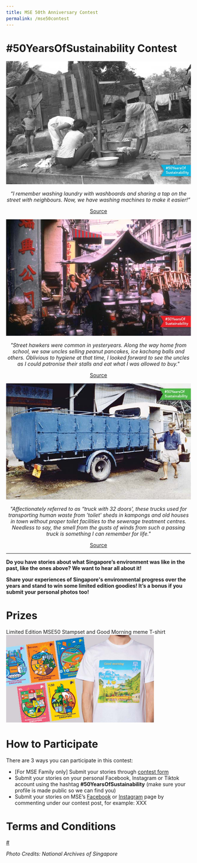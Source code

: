 ```yaml
---
title: MSE 50th Anniversary Contest
permalink: /mse50contest
---
```


<h1>#50YearsOfSustainability Contest</h1>

<center>
<img src="/images/mse50/c1.jpg" alt="washing laundry in the past">
<p><em>“I remember washing laundry with washboards and sharing a tap on the street with neighbours. Now, we have washing machines to make it easier!”</em></p> 
<a href="https://www.singaporememory.sg/contents/SMB-10454abc-62f7-4223-aaa2-820870adda77">Source</a>

<p></p>
  
<img src="/images/mse50/c2.jpg" alt="street hawkers in the past">
<p><em>"Street hawkers were common in yesteryears.  Along the way home from school, we saw uncles selling peanut pancakes, ice kachang balls and others.  Oblivious to hygiene at that time, I looked forward to see the uncles as I could patronise their stalls and eat what I was allowed to buy."</em></p>
<a href="https://www.singaporememory.sg/contents/SMB-22f9fc67-d20d-4ca7-a4b4-cb1168ae137d">Source</a>

<p></p>
  
<img src="/images/mse50/c3.jpg" alt="night soil collection in the past">
<p><em>"Affectionately referred to as “truck with 32 doors', these trucks used for transporting human waste from 'toilet' sheds in kampongs and old houses in town without proper toilet facilities to the sewerage treatment centres.  Needless to say, the smell from the gusts of winds from such a passing truck is something I can remember for life."</em></p>
 <a href="https://www.singaporememory.sg/contents/SMB-ad16d49b-0996-4e29-b2f0-5a115a2f656e">Source</a>

</center>

<hr>

<p><strong>Do you have stories about what Singapore’s environment was like in the past, like the ones above? We want to hear all about it! </strong></p>

<p><strong>Share your experiences of Singapore's environmental progress over the years and stand to win some limited edition goodies! It’s a bonus if you submit your personal photos too! </strong></p>

<h1>Prizes</h1>
Limited Edition MSE50 Stampset and Good Morning meme T-shirt 
<img src="/images/mse50/c4.jpg" alt="prizes" width="80%">

<h1>How to Participate</h1>

There are 3 ways you can participate in this contest:

<ul>
  <li>[For MSE Family only] Submit your stories through <a href="https://form.gov.sg/62ddefa891bac10012f9d04e">contest form</a></li>
<li>Submit your stories on your personal Facebook, Instagram or Tiktok account using the hashtag <b>#50YearsOfSustainability</b> (make sure your profile is made public so we can find you)</li>
  <li>Submit your stories on MSE’s <a href="www.facebook.com/msesingapore">Facebook</a> or <a href="www.instagram.com/msesingapore">Instagram</a> page by commenting under our contest post, for example: XXX </li>
</ul>




<h1>Terms and Conditions</h1>

[#](Download)


<em>Photo Credits: National Archives of Singapore</em>
